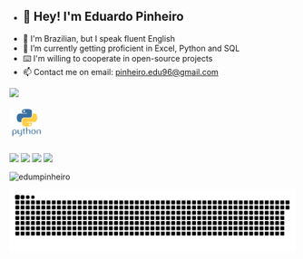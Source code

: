 - ## 👋 Hey! I'm Eduardo Pinheiro
- 🥝 I'm Brazilian, but I speak fluent English
- 🌱 I’m currently getting proficient in Excel, Python and SQL
- ⌨️ I'm willing to cooperate in open-source projects
- 📫 Contact me on email: pinheiro.edu96@gmail.com

<div>
    <a href="https://github.com/EduMPinheiro">
    <img height="180em" src="https://github-readme-stats.vercel.app/api?username=edumpinheiro&show_icons=true&theme=dark&include_all_commits=true&count_private=true"/>
    
    
</div>
<div style="display: inline-block"><br>
  
  <img align="center" alt="Edu-PY" height="50" width="60" src="https://raw.githubusercontent.com/devicons/devicon/00f02ef57fb7601fd1ddcc2fe6fe670fef3ae3e4/icons/python/python-original-wordmark.svg">
  
</div>

##

<div>
  
  <a href="https://twitter.com/Churkill" target="_blank"><img src="https://img.shields.io/badge/Twitter-1DA1F2?style=for-the-badge&logo=twitter&logoColor=white" target="_blank"></a>
  <a href="https://instagram.com/edu_mpinheiro" target="_blank"><img src="https://img.shields.io/badge/Instagram-E4405F?style=for-the-badge&logo=instagram&logoColor=white" target="_blank"></a>
  <a href="https://www.linkedin.com/in/eduardo-martines-pinheiro-b82b02111" target="_blank"><img src="https://img.shields.io/badge/LinkedIn-0077B5?style=for-the-badge&logo=linkedin&logoColor=white" target="_blank"></a>
  <a href="https://t.me/edu_mpinheiro" target="_blank"><img src="https://img.shields.io/badge/Telegram-2CA5E0?style=for-the-badge&logo=telegram&logoColor=white"></a>
  
  
</div>

<img src="https://komarev.com/ghpvc/?username=EduMPinheiro&color=green" alt="edumpinheiro"/> 


![Snake animation](https://github.com/EduMPinheiro/EduMPinheiro/blob/output/github-contribution-grid-snake.svg)
